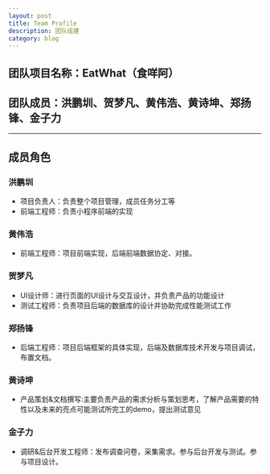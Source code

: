 ```yaml
---
layout: post
title: Team Profile
description: 团队组建
category: blog
---
```


## 团队项目名称：EatWhat（食咩阿）

## 团队成员：洪鹏圳、贺梦凡、黄伟浩、黄诗坤、郑扬锋、金子力

---
## 成员角色

### 洪鹏圳
* 项目负责人：负责整个项目管理，成员任务分工等
* 前端工程师：负责小程序前端的实现

### 黄伟浩
* 前端工程师：项目前端实现，后端前端数据协定、对接。

### 贺梦凡
* UI设计师：进行页面的UI设计与交互设计，并负责产品的功能设计
* 测试工程师：负责项目后端的数据库的设计并协助完成性能测试工作

### 郑扬锋
* 后端工程师：项目后端框架的具体实现，后端及数据库技术开发与项目调试，布置文档。

### 黄诗坤
* 产品策划&文档撰写:主要负责产品的需求分析与策划思考，了解产品需要的特性以及未来的亮点可能测试所完工的demo，提出测试意见

### 金子力
* 调研&后台开发工程师：发布调查问卷，采集需求。参与后台开发与测试。参与项目设计。
